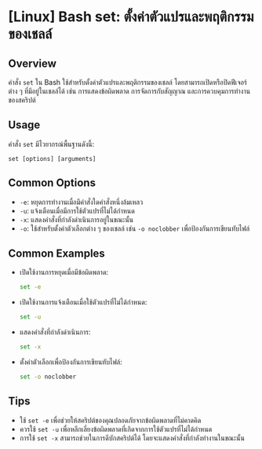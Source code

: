# [Linux] Bash set: ตั้งค่าตัวแปรและพฤติกรรมของเชลล์

## Overview
คำสั่ง `set` ใน Bash ใช้สำหรับตั้งค่าตัวแปรและพฤติกรรมของเชลล์ โดยสามารถเปิดหรือปิดฟีเจอร์ต่าง ๆ ที่มีอยู่ในเชลล์ได้ เช่น การแสดงข้อผิดพลาด การจัดการกับสัญญาณ และการควบคุมการทำงานของสคริปต์

## Usage
คำสั่ง `set` มีไวยากรณ์พื้นฐานดังนี้:

```
set [options] [arguments]
```

## Common Options
- `-e`: หยุดการทำงานเมื่อมีคำสั่งใดคำสั่งหนึ่งล้มเหลว
- `-u`: แจ้งเตือนเมื่อมีการใช้ตัวแปรที่ไม่ได้กำหนด
- `-x`: แสดงคำสั่งที่กำลังดำเนินการอยู่ในขณะนั้น
- `-o`: ใช้สำหรับตั้งค่าตัวเลือกต่าง ๆ ของเชลล์ เช่น `-o noclobber` เพื่อป้องกันการเขียนทับไฟล์

## Common Examples
- เปิดใช้งานการหยุดเมื่อมีข้อผิดพลาด:
  ```bash
  set -e
  ```

- เปิดใช้งานการแจ้งเตือนเมื่อใช้ตัวแปรที่ไม่ได้กำหนด:
  ```bash
  set -u
  ```

- แสดงคำสั่งที่กำลังดำเนินการ:
  ```bash
  set -x
  ```

- ตั้งค่าตัวเลือกเพื่อป้องกันการเขียนทับไฟล์:
  ```bash
  set -o noclobber
  ```

## Tips
- ใช้ `set -e` เพื่อช่วยให้สคริปต์ของคุณปลอดภัยจากข้อผิดพลาดที่ไม่คาดคิด
- ควรใช้ `set -u` เพื่อหลีกเลี่ยงข้อผิดพลาดที่เกิดจากการใช้ตัวแปรที่ไม่ได้กำหนด
- การใช้ `set -x` สามารถช่วยในการดีบักสคริปต์ได้ โดยจะแสดงคำสั่งที่กำลังทำงานในขณะนั้น